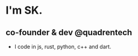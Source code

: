 # I'm SK.
## co-founder & dev @quadrentech
- I code in js, rust, python, c++ and dart.
<!---
sk0x728/sk0x728 is a ✨ special ✨ repository because its `README.md` (this file) appears on your GitHub profile.
You can click the Preview link to take a look at your changes.
--->
